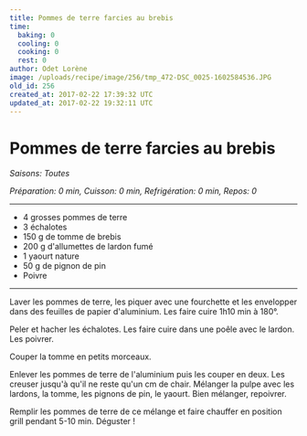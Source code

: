 ```yaml
---
title: Pommes de terre farcies au brebis
time:
  baking: 0
  cooling: 0
  cooking: 0
  rest: 0
author: Odet Lorène
image: /uploads/recipe/image/256/tmp_472-DSC_0025-1602584536.JPG
old_id: 256
created_at: 2017-02-22 17:39:32 UTC
updated_at: 2017-02-22 19:32:11 UTC
---
```


# Pommes de terre farcies au brebis

_Saisons: Toutes_

_Préparation: 0 min, Cuisson: 0 min, Refrigération: 0 min, Repos: 0_

---

- 4 grosses pommes de terre
- 3 échalotes
- 150 g de tomme de brebis
- 200 g d'allumettes de lardon fumé
- 1 yaourt nature
- 50 g de pignon de pin
- Poivre

---

Laver les pommes de terre, les piquer avec une fourchette et les envelopper dans des feuilles de papier d'aluminium. Les faire cuire 1h10 min à 180°.

Peler et hacher les échalotes. Les faire cuire dans une poêle avec le lardon. Les poivrer.

Couper la tomme en petits morceaux.

Enlever les pommes de terre de l'aluminium puis les couper en deux. Les creuser jusqu'à qu'il ne reste qu'un cm de chair. Mélanger la pulpe avec les lardons, la tomme, les pignons de pin, le yaourt. Bien mélanger, repoivrer.

Remplir les pommes de terre de ce mélange et faire chauffer en position grill pendant 5-10 min. Déguster !
